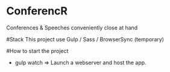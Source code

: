 # ConferencR
Conferences &amp; Speeches conveniently close at hand

#Stack
This project use Gulp / Sass / BrowserSync (temporary)

#How to start the project
- gulp watch => Launch a webserver and host the app.
